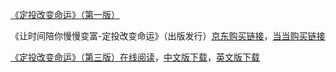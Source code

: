 
[《定投改变命运》（第一版）](https://github.com/xiaolai/regular-investing-in-box)

《让时间陪你慢慢变富-定投改变命运》（出版发行）[京东购买链接](https://item.jd.com/12605781.html)，[当当购买链接](http://product.dangdang.com/28493272.html?_utm_ad_id=83757)

[《定投改变命运》（第三版）在线阅读](https://onregularinvesting.com/#/)，[中文版下载](http://books/on-regularinvesting-cn.pdf)，[英文版下载](/books/on-regularinvesting-en.pdf)
